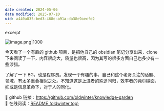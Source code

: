 ```yaml
---
date created: 2024-05-06
date modified: 2025-07-10
uid: a440a835-bed3-468e-a91a-da38e9aecfe2
---
```


excerpt

<!-- more -->

![image.png|1000](https://imagehosting4picgo.oss-cn-beijing.aliyuncs.com/imagehosting/fix-dir%2Fpicgo%2Fpicgo-clipboard-images%2F2024%2F05%2F06%2F21-25-58-c15fc0617c8809b1293088206fb61288-20240506212555-5bed5b.png)

今天看了一个有趣的 github 项目，是把他自己的 obsidian 笔记分享出来，clone 下来阅读了一下，内容很庞大，质量也很高，因为其写的很多方面自己也多少有一些涉猎。

了解了一下 BG，也是程序员。发现一个有趣的事，自己和这个老哥关注的话题、领域，有太多重叠相似之处。不知道这是上进者的殊途同归，效率者的莞尔碰面，抑或是信息革命下，对于人的同化。

🔗 github 链接：https://github.com/oldwinter/knowledge-garden  
🔗 在线阅读：[README (oldwinter.top)](https://garden.oldwinter.top/readme#%E5%BF%AB%E9%80%9F%E5%BC%80%E5%A7%8B)
